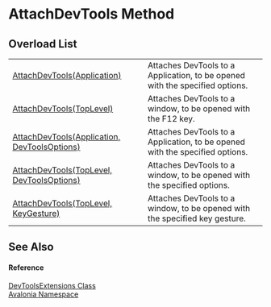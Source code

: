 # AttachDevTools Method


## Overload List
<table>
<tr>
<td><a href="M_Avalonia_DevToolsExtensions_AttachDevTools_1">AttachDevTools(Application)</a></td>
<td>Attaches DevTools to a Application, to be opened with the specified options.</td>
</tr>
<tr>
<td><a href="M_Avalonia_DevToolsExtensions_AttachDevTools_4">AttachDevTools(TopLevel)</a></td>
<td>Attaches DevTools to a window, to be opened with the F12 key.</td>
</tr>
<tr>
<td><a href="M_Avalonia_DevToolsExtensions_AttachDevTools">AttachDevTools(Application, DevToolsOptions)</a></td>
<td>Attaches DevTools to a Application, to be opened with the specified options.</td>
</tr>
<tr>
<td><a href="M_Avalonia_DevToolsExtensions_AttachDevTools_2">AttachDevTools(TopLevel, DevToolsOptions)</a></td>
<td>Attaches DevTools to a window, to be opened with the specified options.</td>
</tr>
<tr>
<td><a href="M_Avalonia_DevToolsExtensions_AttachDevTools_3">AttachDevTools(TopLevel, KeyGesture)</a></td>
<td>Attaches DevTools to a window, to be opened with the specified key gesture.</td>
</tr>
</table>

## See Also


#### Reference
<a href="T_Avalonia_DevToolsExtensions">DevToolsExtensions Class</a>  
<a href="N_Avalonia">Avalonia Namespace</a>  
